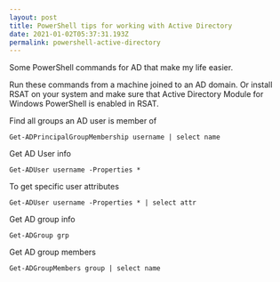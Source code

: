 ```yaml
---
layout: post
title: PowerShell tips for working with Active Directory
date: 2021-01-02T05:37:31.193Z
permalink: powershell-active-directory
---
```

Some PowerShell commands for AD that make my life easier.

Run these commands from a machine joined to an AD domain. Or install RSAT on your system and make sure that Active Directory Module for Windows PowerShell is enabled in RSAT.

Find all groups an AD user is member of

`Get-ADPrincipalGroupMembership username | select name`

Get AD User info

`Get-ADUser username -Properties *`

To get specific user attributes

`Get-ADUser username -Properties * | select attr`

Get AD group info

`Get-ADGroup grp`

Get AD group members

`Get-ADGroupMembers group | select name`